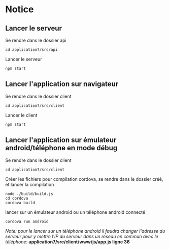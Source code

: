 Notice 
===========


Lancer le serveur
-----

Se rendre dans le dossier api
```
cd application7/src/api
```
Lancer le serveur
```
npm start
```

Lancer l'application sur navigateur
----

Se rendre dans le dossier client
```
cd application7/src/client
```
Lancer le client
```
npm start
```

Lancer l'application sur émulateur android/téléphone en mode débug
----

Se rendre dans le dossier client
```
cd application7/src/client
```

Créer les fichiers pour compilation cordova, se rendre dans le dossier créé, et lancer la compilation
```
node ./build/build.js
cd cordova
cordova build
```
lancer sur un émulateur android ou un téléphone android connecté
```
cordova run android
```
*Note: pour le lancer sur un téléphone android il faudra changer l'adresse du serveur pour y mettre l'IP du serveur dans un réseau en commun avec le téléphone:* **application7/src/client/www/js/app.js ligne 36** 
